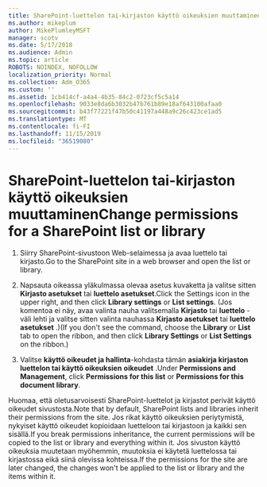 ```yaml
---
title: SharePoint-luettelon tai-kirjaston käyttö oikeuksien muuttaminen
ms.author: mikeplum
author: MikePlumleyMSFT
manager: scotv
ms.date: 5/17/2018
ms.audience: Admin
ms.topic: article
ROBOTS: NOINDEX, NOFOLLOW
localization_priority: Normal
ms.collection: Adm_O365
ms.custom: ''
ms.assetid: 1cb414cf-a4a4-4b35-84c2-0723cf5c5a14
ms.openlocfilehash: 9033e8da6b3032b47b761b89e18af643100afaa0
ms.sourcegitcommit: b43f77221f47b50c41197a448a9c26c423ce1ad5
ms.translationtype: MT
ms.contentlocale: fi-FI
ms.lasthandoff: 11/15/2019
ms.locfileid: "36519080"
---
```

# <a name="change-permissions-for-a-sharepoint-list-or-library"></a><span data-ttu-id="677e2-102">SharePoint-luettelon tai-kirjaston käyttö oikeuksien muuttaminen</span><span class="sxs-lookup"><span data-stu-id="677e2-102">Change permissions for a SharePoint list or library</span></span>

1. <span data-ttu-id="677e2-103">Siirry SharePoint-sivustoon Web-selaimessa ja avaa luettelo tai kirjasto.</span><span class="sxs-lookup"><span data-stu-id="677e2-103">Go to the SharePoint site in a web browser and open the list or library.</span></span>
    
2. <span data-ttu-id="677e2-104">Napsauta oikeassa yläkulmassa olevaa asetus kuvaketta ja valitse sitten **Kirjasto asetukset** tai **luettelo asetukset**.</span><span class="sxs-lookup"><span data-stu-id="677e2-104">Click the Settings icon in the upper right, and then click **Library settings** or **List settings**.</span></span> <span data-ttu-id="677e2-105">(Jos komentoa ei näy, avaa valinta nauha valitsemalla **Kirjasto** tai **luettelo** -väli lehti ja valitse sitten valinta nauhassa **Kirjasto asetukset** tai **luettelo asetukset** .)</span><span class="sxs-lookup"><span data-stu-id="677e2-105">(If you don't see the command, choose the **Library** or **List** tab to open the ribbon, and then click **Library Settings** or **List Settings** on the ribbon.)</span></span> 
    
3. <span data-ttu-id="677e2-106">Valitse **käyttö oikeudet ja hallinta**-kohdasta tämän **asiakirja kirjaston luettelon tai käyttö oikeuksien** **oikeudet** .</span><span class="sxs-lookup"><span data-stu-id="677e2-106">Under **Permissions and Management**, click **Permissions for this list** or **Permissions for this document library**.</span></span>
    
<span data-ttu-id="677e2-107">Huomaa, että oletusarvoisesti SharePoint-luettelot ja kirjastot perivät käyttö oikeudet sivustosta.</span><span class="sxs-lookup"><span data-stu-id="677e2-107">Note that by default, SharePoint lists and libraries inherit their permissions from the site.</span></span> <span data-ttu-id="677e2-108">Jos rikat käyttö oikeuksien periytymistä, nykyiset käyttö oikeudet kopioidaan luetteloon tai kirjastoon ja kaikki sen sisällä.</span><span class="sxs-lookup"><span data-stu-id="677e2-108">If you break permissions inheritance, the current permissions will be copied to the list or library and everything within it.</span></span> <span data-ttu-id="677e2-109">Jos sivuston käyttö oikeuksia muutetaan myöhemmin, muutoksia ei käytetä luettelossa tai kirjastossa eikä siinä olevissa kohteissa.</span><span class="sxs-lookup"><span data-stu-id="677e2-109">If the permissions for the site are later changed, the changes won't be applied to the list or library and the items within it.</span></span>
  

